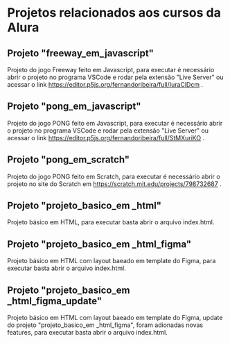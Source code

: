 # Projetos relacionados aos cursos da Alura

## Projeto "freeway_em_javascript"

Projeto do jogo Freeway feito em Javascript, para executar é necessário abrir o projeto no programa VSCode e rodar pela extensão "Live Server" ou acessar o link https://editor.p5js.org/fernandoribeira/full/IuraClDcm .

## Projeto "pong_em_javascript"

Projeto do jogo PONG feito em Javascript, para executar é necessário abrir o projeto no programa VSCode e rodar pela extensão "Live Server" ou acessar o link https://editor.p5js.org/fernandoribeira/full/StMXuriKO .

## Projeto "pong_em_scratch"

Projeto do jogo PONG feito em Scratch, para executar é necessário abrir o projeto no site do Scratch em https://scratch.mit.edu/projects/798732687 .

## Projeto "projeto_basico_em _html"

Projeto básico em HTML, para executar basta abrir o arquivo index.html.

## Projeto "projeto_basico_em _html_figma"

Projeto básico em HTML com layout baeado em template do Figma, para executar basta abrir o arquivo index.html.

## Projeto "projeto_basico_em _html_figma_update"

Projeto básico em HTML com layout baeado em template do Figma, update do projeto "projeto_basico_em _html_figma", foram adionadas novas features, para executar basta abrir o arquivo index.html.
